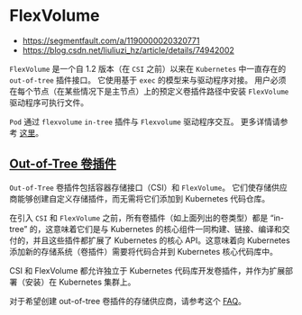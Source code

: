 # FlexVolume

* https://segmentfault.com/a/1190000020320771
* https://blog.csdn.net/liuliuzi_hz/article/details/74942002

`FlexVolume` 是一个自 1.2 版本（在 `CSI` 之前）以来在 `Kubernetes` 中一直存在的 `out-of-tree` 插件接口。 它使用基于 `exec` 的模型来与驱动程序对接。 用户必须在每个节点（在某些情况下是主节点）上的预定义卷插件路径中安装 `FlexVolume` 驱动程序可执行文件。

`Pod` 通过 `flexvolume` `in-tree` 插件与 `Flexvolume` 驱动程序交互。 更多详情请参考 [这里](https://github.com/kubernetes/community/blob/master/contributors/devel/sig-storage/flexvolume.md)。

## [Out-of-Tree 卷插件](https://kubernetes.io/zh-cn/docs/concepts/storage/volumes/#out-of-tree-%E5%8D%B7%E6%8F%92%E4%BB%B6)

`Out-of-Tree` 卷插件包括容器存储接口（CSI）和 `FlexVolume`。 它们使存储供应商能够创建自定义存储插件，而无需将它们添加到 Kubernetes 代码仓库。

在引入 `CSI` 和 `FlexVolume` 之前，所有卷插件（如上面列出的卷类型）都是 “in-tree” 的，这意味着它们是与 Kubernetes 的核心组件一同构建、链接、编译和交付的，并且这些插件都扩展了 Kubernetes 的核心 API。这意味着向 Kubernetes 添加新的存储系统（卷插件）需要将代码合并到 Kubernetes 核心代码库中。

CSI 和 FlexVolume 都允许独立于 Kubernetes 代码库开发卷插件，并作为扩展部署（安装）在 Kubernetes 集群上。

对于希望创建 out-of-tree 卷插件的存储供应商，请参考这个 [FAQ](https://github.com/kubernetes/community/blob/master/sig-storage/volume-plugin-faq.md)。
